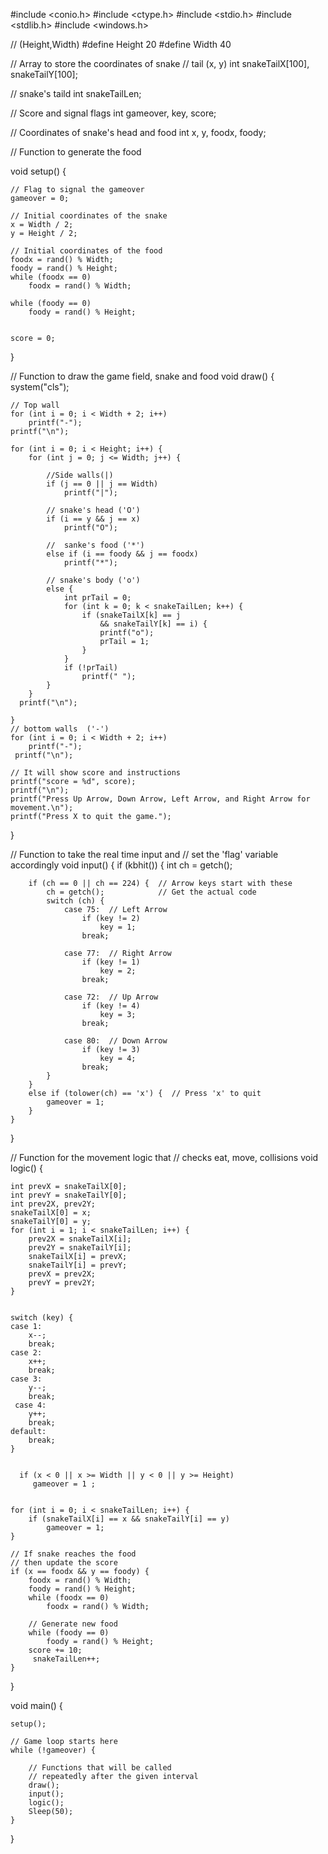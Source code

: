 
#include <conio.h>
#include <ctype.h>
#include <stdio.h>
#include <stdlib.h>
#include <windows.h>

// (Height,Width)
#define Height 20
#define Width 40

// Array to store the coordinates of snake
// tail (x, y)
int snakeTailX[100], snakeTailY[100];

// snake's taild
int snakeTailLen;

// Score and signal flags
int gameover, key, score;

// Coordinates of snake's head and food
int x, y, foodx, foody;

// Function to generate the food

void setup() {
    
    // Flag to signal the gameover
    gameover = 0;

    // Initial coordinates of the snake
    x = Width / 2;
    y = Height / 2;
    
    // Initial coordinates of the food
    foodx = rand() % Width;
    foody = rand() % Height;
    while (foodx == 0)
        foodx = rand() % Width;

    while (foody == 0)
        foody = rand() % Height;

    
    score = 0;
}

// Function to draw the game field, snake and food
void draw() {
    system("cls");

    
    // Top wall
    for (int i = 0; i < Width + 2; i++)
        printf("-");
    printf("\n");
    
    for (int i = 0; i < Height; i++) {
        for (int j = 0; j <= Width; j++) {

            //Side walls(|)
            if (j == 0 || j == Width)
                printf("|");
            
            // snake's head ('O')
            if (i == y && j == x)
                printf("O");
            
            //  sanke's food ('*')
            else if (i == foody && j == foodx)
                printf("*");
            
            // snake's body ('o')
            else {
                int prTail = 0;
                for (int k = 0; k < snakeTailLen; k++) {
                    if (snakeTailX[k] == j
                        && snakeTailY[k] == i) {
                        printf("o");
                        prTail = 1;
                    }
                }
                if (!prTail)
                    printf(" ");
            }
        }
      printf("\n");
            
    }    
    // bottom walls  ('-')
    for (int i = 0; i < Width + 2; i++)
        printf("-");
     printf("\n");

    // It will show score and instructions
    printf("score = %d", score);
    printf("\n");
    printf("Press Up Arrow, Down Arrow, Left Arrow, and Right Arrow for movement.\n");
    printf("Press X to quit the game.");
}

// Function to take the real time input and
// set the 'flag' variable accordingly
void input() {
    if (kbhit()) {
        int ch = getch();

        if (ch == 0 || ch == 224) {  // Arrow keys start with these
            ch = getch();            // Get the actual code
            switch (ch) {
                case 75:  // Left Arrow
                    if (key != 2)
                        key = 1;
                    break;

                case 77:  // Right Arrow
                    if (key != 1)
                        key = 2;
                    break;

                case 72:  // Up Arrow
                    if (key != 4)
                        key = 3;
                    break;

                case 80:  // Down Arrow
                    if (key != 3)
                        key = 4;
                    break;
            }
        } 
        else if (tolower(ch) == 'x') {  // Press 'x' to quit
            gameover = 1;
        }
    }
}

// Function for the movement logic that
// checks eat, move, collisions
void logic() {
    
    
    int prevX = snakeTailX[0];
    int prevY = snakeTailY[0];
    int prev2X, prev2Y;
    snakeTailX[0] = x;
    snakeTailY[0] = y;
    for (int i = 1; i < snakeTailLen; i++) {
        prev2X = snakeTailX[i];
        prev2Y = snakeTailY[i];
        snakeTailX[i] = prevX;
        snakeTailY[i] = prevY;
        prevX = prev2X;
        prevY = prev2Y;
    }
    
    
    switch (key) {
    case 1:
        x--;
        break;
    case 2:
        x++;
        break;
    case 3:
        y--;
        break;
     case 4:
        y++;
        break;
    default:
        break;
    } 

    
      if (x < 0 || x >= Width || y < 0 || y >= Height)
         gameover = 1 ;
        
    
    for (int i = 0; i < snakeTailLen; i++) {
        if (snakeTailX[i] == x && snakeTailY[i] == y)
            gameover = 1;
    }

    // If snake reaches the food
    // then update the score
    if (x == foodx && y == foody) {
        foodx = rand() % Width;
        foody = rand() % Height;
        while (foodx == 0)
            foodx = rand() % Width;

        // Generate new food
        while (foody == 0)
            foody = rand() % Height;
        score += 10;
         snakeTailLen++;
    }
}

void main() {
  
    
    setup();

    // Game loop starts here
    while (!gameover) {

        // Functions that will be called
        // repeatedly after the given interval
        draw();
        input();
        logic();
        Sleep(50);
    }
}
